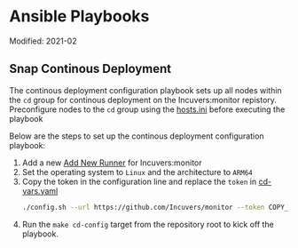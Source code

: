 # Ansible Playbooks

Modified: 2021-02

## Snap Continous Deployment
The continous deployment configuration playbook sets up all nodes within the `cd` group for continous deployment on the Incuvers:monitor repistory. Preconfigure nodes to the `cd` group using the [hosts.ini](/inventory/hosts.ini) before executing the playbook

Below are the steps to set up the continous deployment configuration playbook:
1. Add a new [Add New Runner](https://github.com/Incuvers/monitor/settings/actions/add-new-runner) for Incuvers:monitor
2. Set the operating system to `Linux` and the architecture to `ARM64`
3. Copy the token in the configuration line and replace the `token` in [cd-vars.yaml](/playbooks/cd-vars.yaml)
    ```bash
    ./config.sh --url https://github.com/Incuvers/monitor --token COPY_THIS_TOKEN
    ```
4. Run the `make cd-config` target from the repository root to kick off the playbook.